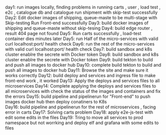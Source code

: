 day1:
run images locally, finding problems in running carts , user , load test , e2c , catalogue db and  catalogue 
run shipment with skip-test successfully
Day2:
Edit docker images of   shipping, queue-maste to be multi-stage  with Skip-testing 
Run Front-end successfully 
Day3:
build docker images of shipping and  queue-maste  without skip-tesing 
Day4:
build edge router , result 404 page not found 
Day5:
Run carts successfully , load-test container dies minutes later
Day5:
run Half of the micro-services with valid curl localhost:port/ health check 
Day6:
run the rest of the micro-services with valid curl localhost:port/ health check 
Day7:
build sandbox and k8s cluster enablre the secrete with Docker token
Day8:
build sandbox and k8s cluster enablre the secrete with Docker token
Day9:
build tekton to build and push all images to docker hub 
Day10:
complete build tekton to build and push all images to docker hub 
Day11:
Browse the site and make sure it works correctly
Day12:
build deploy and services and ingress file to make front-end work , it worked 
Day13:
Apply the deploys and services files to all microservices 
Day14:
Complete applying the deploys and services files to all microservices with check the status of the images and containers and fix the errors 
Day15:
build pipeline and pipelinerun  for "Front-end" to push images docker hub then deploy conatiners to K8s  
Day16:
build pipeline and pipelinerun  for the rest of microservices , facing error in carts 
Day17:
Solving carts problem 
Day18:
apply e2e-js-test with edit some edits in the files 
Day19:
Tring to move all services to prod namespace but not worrking and deploy elf and grafana with some edits to files

